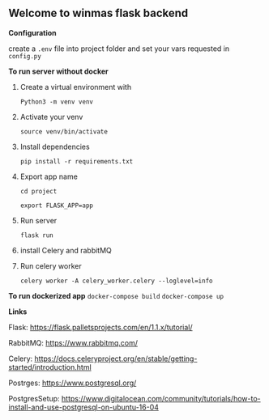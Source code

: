## Welcome to winmas flask backend

**Configuration**

create a ``.env`` file into project folder and set your vars requested in ``config.py``

**To run server without docker**
    
1. Create a virtual environment with

    ``Python3 -m venv venv``

2. Activate your venv

    ``source venv/bin/activate``

3. Install dependencies

    ``pip install -r requirements.txt`` 

4. Export app name

    ``cd project``

    ``export FLASK_APP=app``

4. Run server

    ``flask run``
    
5. install Celery and rabbitMQ

6. Run celery worker

    ``celery worker -A celery_worker.celery --loglevel=info``
 
**To run dockerized app**
``docker-compose build``
``docker-compose up``

**Links**

Flask: https://flask.palletsprojects.com/en/1.1.x/tutorial/

RabbitMQ: https://www.rabbitmq.com/

Celery: https://docs.celeryproject.org/en/stable/getting-started/introduction.html

Postrges: https://www.postgresql.org/

PostgresSetup: https://www.digitalocean.com/community/tutorials/how-to-install-and-use-postgresql-on-ubuntu-16-04
